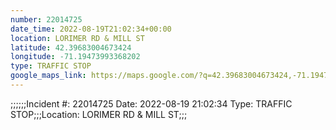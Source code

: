 ```yaml
---
number: 22014725
date_time: 2022-08-19T21:02:34+00:00
location: LORIMER RD & MILL ST
latitude: 42.39683004673424
longitude: -71.19473993368202
type: TRAFFIC STOP
google_maps_link: https://maps.google.com/?q=42.39683004673424,-71.19473993368202
---
```


;;;;;;Incident #: 22014725   Date: 2022-08-19 21:02:34    Type: TRAFFIC STOP;;;Location: LORIMER RD & MILL ST;;;
